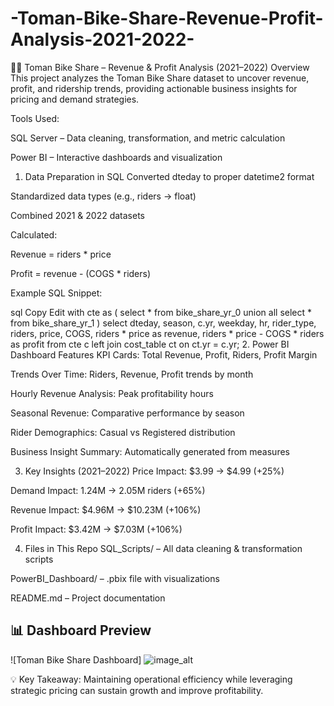 # -Toman-Bike-Share-Revenue-Profit-Analysis-2021-2022-
🚴‍♂️ Toman Bike Share – Revenue & Profit Analysis (2021–2022)
Overview
This project analyzes the Toman Bike Share dataset to uncover revenue, profit, and ridership trends, providing actionable business insights for pricing and demand strategies.

Tools Used:

SQL Server – Data cleaning, transformation, and metric calculation

Power BI – Interactive dashboards and visualization

1. Data Preparation in SQL
Converted dteday to proper datetime2 format

Standardized data types (e.g., riders → float)

Combined 2021 & 2022 datasets

Calculated:

Revenue = riders * price

Profit = revenue - (COGS * riders)

Example SQL Snippet:

sql
Copy
Edit
with cte as (
    select * from bike_share_yr_0
    union all 
    select * from bike_share_yr_1
)
select 
    dteday,
    season,
    c.yr,
    weekday,
    hr,
    rider_type,
    riders,
    price,
    COGS,
    riders * price as revenue,
    riders * price - COGS * riders as profit
from cte c
left join cost_table ct on ct.yr = c.yr;
2. Power BI Dashboard Features
KPI Cards: Total Revenue, Profit, Riders, Profit Margin

Trends Over Time: Riders, Revenue, Profit trends by month

Hourly Revenue Analysis: Peak profitability hours

Seasonal Revenue: Comparative performance by season

Rider Demographics: Casual vs Registered distribution

Business Insight Summary: Automatically generated from measures

3. Key Insights (2021–2022)
Price Impact: $3.99 → $4.99 (+25%)

Demand Impact: 1.24M → 2.05M riders (+65%)

Revenue Impact: $4.96M → $10.23M (+106%)

Profit Impact: $3.42M → $7.03M (+106%)

4. Files in This Repo
SQL_Scripts/ – All data cleaning & transformation scripts

PowerBI_Dashboard/ – .pbix file with visualizations

README.md – Project documentation

## 📊 Dashboard Preview
![Toman Bike Share Dashboard] ![image_alt]([image_url](https://github.com/abhi12rai/-Toman-Bike-Share-Revenue-Profit-Analysis-2021-2022-/blob/e1df9619ee092e0ef22c4175e902644897359524/dashboard_screenshot.png/Toman_bike_Cover_image.png))

💡 Key Takeaway:
Maintaining operational efficiency while leveraging strategic pricing can sustain growth and improve profitability.
